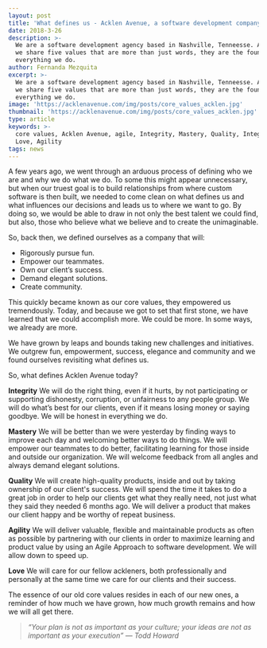 ```yaml
---
layout: post
title: 'What defines us - Acklen Avenue, a software development company'
date: 2018-3-26
description: >-
  We are a software development agency based in Nashville, Tenneesse. At Acklen
  we share five values that are more than just words, they are the foundation of
  everything we do. 
author: Fernanda Mezquita
excerpt: >-
  We are a software development agency based in Nashville, Tenneesse. At Acklen
  we share five values that are more than just words, they are the foundation of
  everything we do. 
image: 'https://acklenavenue.com/img/posts/core_values_acklen.jpg'
thumbnail: 'https://acklenavenue.com/img/posts/core_values_acklen.jpg'
type: article
keywords: >-
  core values, Acklen Avenue, agile, Integrity, Mastery, Quality, Integrity,
  Love, Agility
tags: news
---
```


A few years ago, we went through an arduous process of defining who we are and why we do what we do. To some this might appear unnecessary, but when our truest goal is to build relationships from where custom software is then built, we needed to come clean on what defines us and what influences our decisions and leads us to where we want to go. By doing so, we would be able to draw in not only the best talent we could find, but also, those who believe what we believe and to create the unimaginable.

So, back then, we defined ourselves as a company that will: 
 - Rigorously pursue fun.  
 - Empower our teammates. 
 - Own our client’s success. 
 - Demand elegant solutions. 
 - Create community.

This quickly became known as our core values, they empowered us tremendously. Today, and because we got to set that first stone, we have learned that we could accomplish more. We could be more. In some ways, we already are more. 

We have grown by leaps and bounds taking new challenges and initiatives. We outgrew fun, empowerment, success, elegance and community and we found ourselves revisiting what defines us.

So, what defines Acklen Avenue today? 

**Integrity** 
We will do the right thing, even if it hurts, by not participating or supporting dishonesty, corruption, or unfairness to any people group. We will do what’s best for our clients, even if it means losing money or saying goodbye. We will be honest in everything we do.

**Mastery**
We will be better than we were yesterday by finding ways to improve each day and welcoming better ways to do things. We will empower our teammates to do better, facilitating learning for those inside and outside our organization. We will welcome feedback from all angles and always demand elegant solutions.

**Quality**
We will create high-quality products, inside and out by taking ownership of our client's success.
We will spend the time it takes to do a great job in order to help our clients get what they really need, not just what they said they needed 6 months ago. We will deliver a product that makes our client happy and be worthy of repeat business.

**Agility**
We will deliver valuable, flexible and maintainable products as often as possible by partnering with our clients in order to maximize learning and product value by using an Agile Approach to software development. We will allow down to speed up.

**Love**
We will care for our fellow ackleners, both professionally and personally at the same time we care for our clients and their success.

The essence of our old core values resides in each of our new ones, a reminder of how much we have grown, how much growth remains and how we will all get there. 


> *“Your plan is not as important as your culture; your ideas are not as important as your execution” — Todd Howard*
